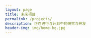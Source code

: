 ```yaml
---
layout: page
title: 未来项目
permalink: /projects/
description: 正在进行与计划中的研究与开发
header-img: img/home-bg.jpg
---
```


